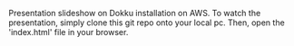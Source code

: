 Presentation slideshow on Dokku installation on AWS. To watch the presentation, simply clone this git repo onto your local pc.  Then, open the 'index.html' file in your browser.